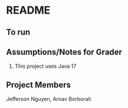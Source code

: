 # README

## To run

## Assumptions/Notes for Grader
1. This project uses Java 17

## Project Members
Jefferson Nguyen, Arnav Borborah